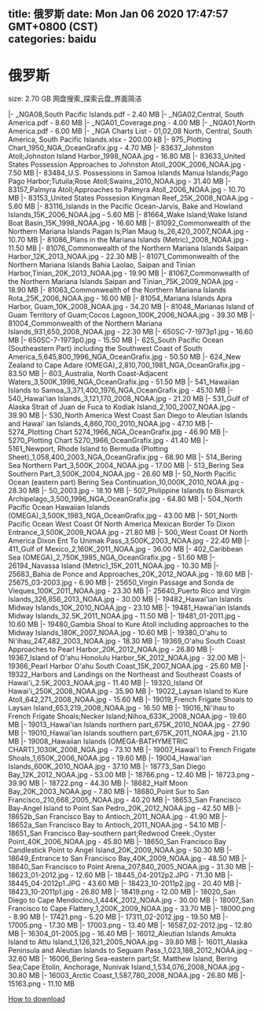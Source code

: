 
title: 俄罗斯
date: Mon Jan 06 2020 17:47:57 GMT+0800 (CST)    
categories: baidu
---

# 俄罗斯
size: 2.70 GB
 网盘搜索_探索云盘_界面简洁
 
|- _NGA08,South Pacific Islands.pdf - 2.40 MB
|- _NGA02,Central, South America.pdf - 8.60 MB
|- _NGA01_Coverage.png - 4.00 MB
|- _NGA01,North America.pdf - 6.00 MB
|- _NGA Charts List - 01,02,08 North, Central, South America, South Pacific Islands.xlsx - 200.00 kB
|- 975_Plotting Chart_1950_NGA_OceanGrafix.jpg - 4.70 MB
|- 83637_Johnston Atoll;Johnston Island Harbor_1998_NOAA.jpg - 16.80 MB
|- 83633_United States Possession Approaches to Johnston Atoll_200K_2006_NOAA.jpg - 7.50 MB
|- 83484_U.S. Possessions in Samoa Islands Manua Islands;Pago Pago Harbor;Tutuila;Rose Atoll;Swains_2010_NOAA.jpg - 31.40 MB
|- 83157_Palmyra Atoll;Approaches to Palmyra Atoll_2006_NOAA.jpg - 10.70 MB
|- 83153_United States Possesion Kingman Reef_25K_2008_NOAA.jpg - 5.60 MB
|- 83116_Islands in the Pacific Ocean-Jarvis, Bake and Howland Islands_15K_2006_NOAA.jpg - 5.60 MB
|- 81664_Wake Island;Wake Island Boat Basin_15K_1998_NOAA.jpg - 16.60 MB
|- 81092_Commonwealth of the Northern Mariana Islands Pagan Is;Plan Maug Is_26,420_2007_NOAA.jpg - 10.70 MB
|- 81086_Plans in the Mariana Islands (Metric)_2008_NOAA.jpg - 11.50 MB
|- 81076_Commonwealth of the Northern Mariana Islands Saipan Harbor_12K_2013_NOAA.jpg - 22.30 MB
|- 81071_Commonwealth of the Northern Mariana Islands Bahia Laolao, Saipan and Tinian Harbor,Tinian_20K_2013_NOAA.jpg - 19.90 MB
|- 81067_Commonwealth of the Northern Mariana Islands Saipan and Tinian_75K_2009_NOAA.jpg - 18.90 MB
|- 81063_Commonwealth of the Northern Mariana Islands Rota_25K_2006_NOAA.jpg - 16.00 MB
|- 81054_Mariana Islands Apra Harbor, Guam_10K_2008_NOAA.jpg - 34.20 MB
|- 81048_Marianas Island of Guam Territory of Guam;Cocos Lagoon_100K_2006_NOAA.jpg - 39.30 MB
|- 81004_Commonwealth of the Northern Mariana Islands_931,650_2008_NOAA.jpg - 22.30 MB
|- 650SC-7-1973p1.jpg - 16.60 MB
|- 650SC-7-1973p0.jpg - 15.50 MB
|- 625_South Pacific Ocean (Southeastern Part) including the Southwest Coast of South America_5,645,800_1996_NGA_OceanGrafix.jpg - 50.50 MB
|- 624_New Zealand to Cape Adare (OMEGA)_2,810,700_1981_NGA_OceanGrafix.jpg - 83.50 MB
|- 603_Australia, North Coast-Adjacent Waters_3,500K_1996_NGA_OceanGrafix.jpg - 51.50 MB
|- 541_Hawaiian Islands to Samoa_3,371,400_1976_NGA_OceanGrafix.jpg - 45.10 MB
|- 540_Hawai'ian Islands_3,121,170_2008_NOAA.jpg - 21.20 MB
|- 531_Gulf of Alaska Strait of Juan de Fuca to Kodiak Island_2,100_2007_NOAA.jpg - 39.90 MB
|- 530_North America West Coast San Diego to Aleutian Islands and Hawai' ian Islands_4,860,700_2010_NOAA.jpg - 47.10 MB
|- 5274_Plotting Chart 5274_1966_NGA_OceanGrafix.jpg - 46.90 MB
|- 5270_Plotting Chart 5270_1966_OceanGrafix.jpg - 41.40 MB
|- 5161_Newport, Rhode Island to Bermuda (Plotting Sheet)_1,058,400_2003_NGA_OceanGrafix.jpg - 68.90 MB
|- 514_Bering Sea Northern Part_3,500K_2004_NOAA.jpg - 17.00 MB
|- 513_Bering Sea Southern Part_3,500K_2004_NOAA.jpg - 26.60 MB
|- 50_North Pacific Ocean (eastern part) Bering Sea Continuation_10,000K_2010_NOAA.jpg - 28.30 MB
|- 50_2003.jpg - 18.10 MB
|- 507_Philippine Islands to Bismarck Archipelago_3,500_1996_NGA_OceanGrafix.jpg - 64.80 MB
|- 504_North Pacific Ocean Hawaiian Islands (OMEGA)_3,500K_1983_NGA_OceanGrafix.jpg - 43.00 MB
|- 501_North Pacific Ocean West Coast Of North America Mexican Border To Dixon Entrance_3,500K_2009_NOAA.jpg - 21.80 MB
|- 500_West Coast Of North America Dixon Ent To Unimak Pass_3,500K_2003_NOAA.jpg - 22.40 MB
|- 411_Gulf of Mexico_2,160K_2011_NOAA.jpg - 36.00 MB
|- 402_Caribbean Sea (OMEGA)_2,750K_1985_NGA_OceanGrafix.jpg - 51.60 MB
|- 26194_Navassa Island (Metric)_15K_2011_NOAA.jpg - 10.30 MB
|- 25683_Bahia de Ponce and Approaches_20K_2012_NOAA.jpg - 19.60 MB
|- 25675_03-2003.jpg - 6.90 MB
|- 25650_Virgin Passage and Sonda de Vieques_100K_2011_NOAA.jpg - 23.30 MB
|- 25640_Puerto Rico and Virgin Islands_326,856_2013_NOAA.jpg - 30.00 MB
|- 19482_Hawai'ian Islands Midway Islands_10K_2010_NOAA.jpg - 23.10 MB
|- 19481_Hawai'ian Islands Midway Islands_32.5K_2011_NOAA.jpg - 11.50 MB
|- 19481_01-2011.jpg - 10.60 MB
|- 19480_Gambia Shoal to Kure Atoll including approaches to the Midway Islands_180K_2007_NOAA.jpg - 10.60 MB
|- 19380_O'ahu to Ni'ihau_247,482_2003_NOAA.jpg - 18.30 MB
|- 19369_O'ahu South Coast Approaches to Pearl Harbor_20K_2012_NOAA.jpg - 26.80 MB
|- 19367_Island of O'ahu Honolulu Harbor_5K_2012_NOAA.jpg - 32.00 MB
|- 19366_Pearl Harbor O'ahu South Coast_15K_2007_NOAA.jpg - 25.60 MB
|- 19322_Harbors and Landings on the Northeast and Southeast Coasts of Hawai'i_2.5K_2003_NOAA.jpg - 11.40 MB
|- 19320_Island Of Hawai'i_250K_2008_NOAA.jpg - 35.90 MB
|- 19022_Laysan Island to Kure Atoll_642,271_2008_NOAA.jpg - 15.60 MB
|- 19019_French Frigate Shoals to Laysan Island_653,219_2008_NOAA.jpg - 16.50 MB
|- 19016_Ni'ihau to French Frigate Shoals;Necker Island;Nihoa_633K_2008_NOAA.jpg - 19.60 MB
|- 19013_Hawai'ian Islands northern part_675K_2010_NOAA.jpg - 27.90 MB
|- 19010_Hawai'ian Islands southern part_675K_2011_NOAA.jpg - 21.10 MB
|- 19008_Hawaiian Islands (OMEGA-BATHYMETRIC CHART)_1030K_2008_NGA.jpg - 73.10 MB
|- 19007_Hawai'i to French Frigate Shoals_1,650K_2006_NOAA.jpg - 19.60 MB
|- 19004_Hawai'ian Islands_600K_2010_NOAA.jpg - 37.10 MB
|- 18773_San Diego Bay_12K_2012_NOAA.jpg - 53.00 MB
|- 18766.png - 12.40 MB
|- 18723.png - 39.90 MB
|- 18722.png - 44.30 MB
|- 18682_Half Moon Bay_20K_2003_NOAA.jpg - 7.80 MB
|- 18680_Point Sur to San Francisco_210,668_2005_NOAA.jpg - 40.20 MB
|- 18653_San Francisco Bay-Angel Island to Point San Pedro_20K_2012_NOAA.jpg - 42.50 MB
|- 18652b_San Francisco Bay to Antioch_2011_NOAA.jpg - 41.90 MB
|- 18652a_San Francisco Bay to Antioch_2011_NOAA.jpg - 54.10 MB
|- 18651_San Francisco Bay-southern part;Redwood Creek.;Oyster Point_40K_2006_NOAA.jpg - 45.80 MB
|- 18650_San Francisco Bay Candlestick Point to Angel Island_20K_2009_NOAA.jpg - 50.30 MB
|- 18649_Entrance to San Francisco Bay_40K_2009_NOAA.jpg - 48.50 MB
|- 18640_San Francisco to Point Arena_207,840_2005_NOAA.jpg - 31.30 MB
|- 18623_01-2012.jpg - 12.60 MB
|- 18445_04-2012p2.JPG - 71.30 MB
|- 18445_04-2012p1.JPG - 43.60 MB
|- 18423_10-2011p2.jpg - 20.40 MB
|- 18423_10-2011p1.jpg - 26.80 MB
|- 18419.png - 12.00 MB
|- 18020_San Diego to Cape Mendocino_1,444K_2012_NOAA.jpg - 30.00 MB
|- 18007_San Francisco to Cape Flattery_1,200K_2009_NOAA.jpg - 33.70 MB
|- 18000.png - 8.90 MB
|- 17421.png - 5.20 MB
|- 17311_02-2012.jpg - 19.50 MB
|- 17005.png - 17.30 MB
|- 17003.png - 13.40 MB
|- 16587_02-2012.jpg - 12.80 MB
|- 16304_01-2005.jpg - 16.40 MB
|- 16012_Aleutian Islands Amukta Island to Attu Island_1,126,321_2005_NOAA.jpg - 39.80 MB
|- 16011_Alaska Peninsula and Aleutian Islands to Seguam Pass_1,023,188_2012_NOAA.jpg - 32.60 MB
|- 16006_Bering Sea-eastern part;St. Matthew Island, Bering Sea;Cape Etolin, Anchorage, Nunivak Island_1,534,076_2008_NOAA.jpg - 30.80 MB
|- 16003_Arctic Coast_1,587,780_2008_NOAA.jpg - 26.80 MB
|- 15163.png - 11.10 MB

[How to download](https://bpcam.bemobtrk.com/go/2ceec3aa-1ca2-46d6-b9ff-aaa5c184517c?jno=4507)